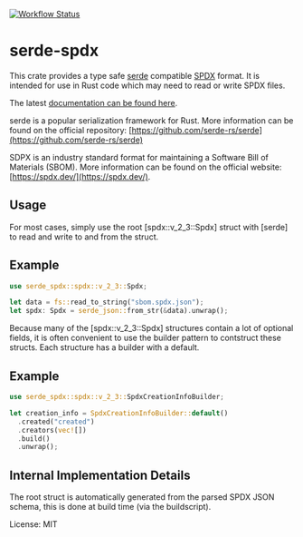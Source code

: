 [![Workflow Status](https://github.com/psastras/sbom-rs/workflows/main/badge.svg)](https://github.com/psastras/sbom-rs/actions?query=workflow%3A%22main%22)

# serde-spdx

This crate provides a type safe [serde](https://serde.rs/) compatible
[SPDX](https://spdx.dev/) format. It is intended for use
in Rust code which may need to read or write SPDX files.

The latest [documentation can be found here](https://docs.rs/serde_spdx).

serde is a popular serialization framework for Rust. More information can be
found on the official repository:
[https://github.com/serde-rs/serde](https://github.com/serde-rs/serde)

SDPX is an industry standard format for maintaining a Software Bill of Materials (SBOM). More information can be found on
the official website:
[https://spdx.dev/](https://spdx.dev/).

## Usage

For most cases, simply use the root [spdx::v_2_3::Spdx] struct with [serde] to read
and write to and from the struct.

## Example

```rust
use serde_spdx::spdx::v_2_3::Spdx;

let data = fs::read_to_string("sbom.spdx.json");
let spdx: Spdx = serde_json::from_str(&data).unwrap();
```

Because many of the [spdx::v_2_3::Spdx] structures contain a lot of optional fields,
it is often convenient to use the builder pattern to contstruct these structs.
Each structure has a builder with a default.

## Example

```rust
use serde_spdx::spdx::v_2_3::SpdxCreationInfoBuilder;

let creation_info = SpdxCreationInfoBuilder::default()
  .created("created")
  .creators(vec![])
  .build()
  .unwrap();
```

## Internal Implementation Details

The root struct is automatically generated from the parsed SPDX
JSON schema, this is done at build time (via the buildscript).

License: MIT

